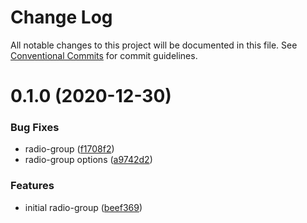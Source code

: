 # Change Log

All notable changes to this project will be documented in this file.
See [Conventional Commits](https://conventionalcommits.org) for commit guidelines.

# 0.1.0 (2020-12-30)


### Bug Fixes

* radio-group ([f1708f2](https://github.com/Jepria/jfront-ui/commit/f1708f2415f1ce6083cd325af783e8a2240b0050))
* radio-group options ([a9742d2](https://github.com/Jepria/jfront-ui/commit/a9742d23bfa41c5f717cfbe74820eaa666c03a1a))


### Features

* initial radio-group ([beef369](https://github.com/Jepria/jfront-ui/commit/beef36913c7e60db13ba69b1634f0ebd969ea95f))
